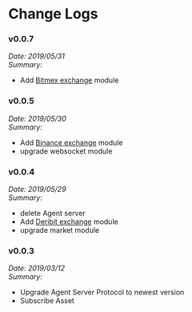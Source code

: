 # Change Logs


### v0.0.7

*Date: 2019/05/31*  
*Summary:*
- Add [Bitmex exchange](https://www.bitmex.com) module


### v0.0.5

*Date: 2019/05/30*  
*Summary:*
- Add [Binance exchange](https://www.binance.com) module
- upgrade websocket module


### v0.0.4

*Date: 2019/05/29*  
*Summary:*
- delete Agent server
- Add [Deribit exchange](https://www.deribit.com) module
- upgrade market module


### v0.0.3

*Date: 2019/03/12*  
*Summary:*
- Upgrade Agent Server Protocol to newest version
- Subscribe Asset
